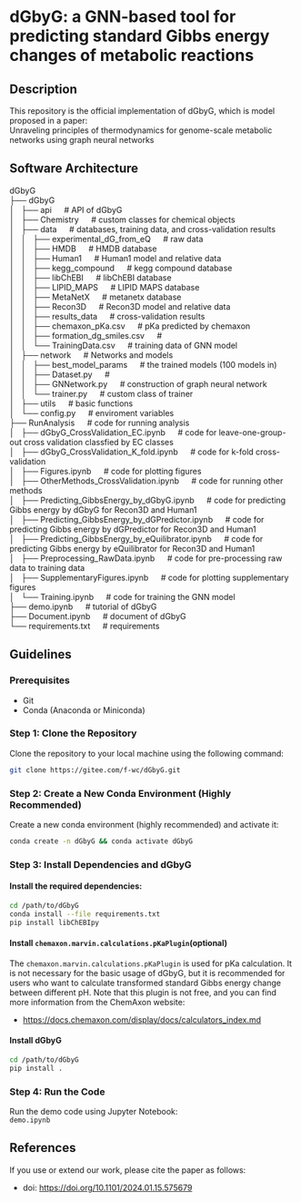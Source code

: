 # dGbyG: a GNN-based tool for predicting standard Gibbs energy changes of metabolic reactions

## Description
This repository is the official implementation of dGbyG, which is model proposed in a paper:  
Unraveling principles of thermodynamics for genome-scale metabolic networks using graph neural networks


## Software Architecture
dGbyG  
├── dGbyG  
│   ├── api &emsp; # API of dGbyG  
│   ├── Chemistry &emsp; # custom classes for chemical objects  
│   ├── data &emsp; # databases, training data, and cross-validation results  
│   │   ├── experimental_dG_from_eQ &emsp; # raw data  
│   │   ├── HMDB &emsp; # HMDB database  
│   │   ├── Human1 &emsp; # Human1 model and relative data  
│   │   ├── kegg_compound &emsp; # kegg compound database  
│   │   ├── libChEBI &emsp; # libChEBI database  
│   │   ├── LIPID_MAPS &emsp; # LIPID MAPS database  
│   │   ├── MetaNetX &emsp; # metanetx database  
│   │   ├── Recon3D &emsp; # Recon3D model and relative data  
│   │   ├── results_data &emsp; # cross-validation results  
│   │   ├── chemaxon_pKa.csv &emsp; # pKa predicted by chemaxon  
│   │   ├── formation_dg_smiles.csv &emsp; #   
│   │   └── TrainingData.csv &emsp; # training data of GNN model  
│   ├── network &emsp; # Networks and models  
│   │   ├── best_model_params &emsp; # the trained models (100 models in)  
│   │   ├── Dataset.py &emsp; #   
│   │   ├── GNNetwork.py &emsp; # construction of graph neural network  
│   │   └── trainer.py &emsp; # custom class of trainer  
│   ├── utils &emsp; # basic functions  
│   └── config.py &emsp; # enviroment variables  
├── RunAnalysis &emsp; # code for running analysis  
│   ├── dGbyG_CrossValidation_EC.ipynb &emsp; # code for leave-one-group-out cross validation classfied by EC classes  
│   ├── dGbyG_CrossValidation_K_fold.ipynb &emsp; # code for k-fold cross-validation  
│   ├── Figures.ipynb &emsp; # code for plotting figures  
│   ├── OtherMethods_CrossValidation.ipynb &emsp; # code for running other methods  
│   ├── Predicting_GibbsEnergy_by_dGbyG.ipynb &emsp; # code for predicting Gibbs energy by dGbyG for Recon3D and Human1  
│   ├── Predicting_GibbsEnergy_by_dGPredictor.ipynb &emsp; # code for predicting Gibbs energy by dGPredictor for Recon3D and Human1  
│   ├── Predicting_GibbsEnergy_by_eQuilibrator.ipynb &emsp; # code for predicting Gibbs energy by eQuilibrator for Recon3D and Human1  
│   ├── Preprocessing_RawData.ipynb &emsp; # code for pre-processing raw data to training data  
│   ├── SupplementaryFigures.ipynb &emsp; # code for plotting supplementary figures  
│   └── Training.ipynb &emsp; # code for training the GNN model  
├── demo.ipynb &emsp; # tutorial of dGbyG  
├── Document.ipynb &emsp; # document of dGbyG  
└── requirements.txt &emsp; # requirements  



## Guidelines
### Prerequisites
- Git
- Conda (Anaconda or Miniconda)

### Step 1: Clone the Repository
Clone the repository to your local machine using the following command:

```bash
git clone https://gitee.com/f-wc/dGbyG.git
```

### Step 2: Create a New Conda Environment (Highly Recommended)
Create a new conda environment (highly recommended) and activate it:

```bash
conda create -n dGbyG && conda activate dGbyG
```


### Step 3: Install Dependencies and dGbyG
#### Install the required dependencies:
```bash
cd /path/to/dGbyG
conda install --file requirements.txt
pip install libChEBIpy
```

#### Install `chemaxon.marvin.calculations.pKaPlugin`(optional)
The `chemaxon.marvin.calculations.pKaPlugin` is used for pKa calculation. It is not necessary for the basic usage of dGbyG, but it is recommended for users who want to calculate transformed standard Gibbs energy change between different pH. Note that this plugin is not free, and you can find more information from the ChemAxon website:
- https://docs.chemaxon.com/display/docs/calculators_index.md


#### Install dGbyG
```bash
cd /path/to/dGbyG
pip install .
```

### Step 4: Run the Code
Run the demo code using Jupyter Notebook:  
`demo.ipynb`

## References
If you use or extend our work, please cite the paper as follows:
- doi: https://doi.org/10.1101/2024.01.15.575679
